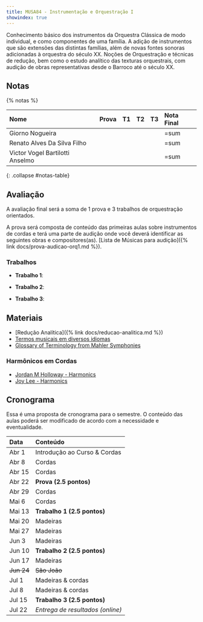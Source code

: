 ```yaml
---
title: MUSA84 - Instrumentação e Orquestração I
showindex: true
---
```


Conhecimento básico dos instrumentos da Orquestra Clássica de modo individual, e
como componentes de uma família. A adição de instrumentos que são extensões das
distintas famílias, além de novas fontes sonoras adicionadas à orquestra do
século XX. Noções de Orquestração e técnicas de redução, bem como o estudo
analítico das texturas orquestrais, com audição de obras representativas desde o
Barroco até o século XX.

## Notas

{% notas %}

| Nome                            | Prova | T1 | T2 | T3 | Nota Final |
|:--------------------------------|:------|:---|:---|:---|:-----------|
| Giorno Nogueira                 |       |    |    |    | =sum       |
| Renato Alves Da Silva Filho     |       |    |    |    | =sum       |
| Victor Vogel Bartilotti Anselmo |       |    |    |    | =sum       |
{: .collapse #notas-table}


## Avaliação

A avaliação final será a soma de 1 prova e 3 trabalhos de orquestração orientados.

A prova será composta de conteúdo das primeiras aulas sobre instrumentos de
cordas e terá uma parte de audição onde você deverá identificar as seguintes
obras e compositores(as). [Lista de Músicas para audição]({% link
docs/prova-audicao-orq1.md %}).


### Trabalhos

- **Trabalho 1**:

- **Trabalho 2**:

- **Trabalho 3**:


## Materiais

- [Redução Analítica]({% link docs/reducao-analitica.md %})
- [Termos musicais em diversos idiomas](https://web.library.yale.edu/cataloging/music/instname)
- [Glossary of Terminology from Mahler Symphonies](https://www.orchestralibrary.com/reftables/mahler2gloss.html)


### Harmônicos em Cordas

- [Jordan M Holloway - Harmonics](https://www.youtube.com/watch?v=26sHBw0oAyE)
- [Joy Lee - Harmonics](https://www.youtube.com/watch?v=IOk2JR6Ic50)


## Cronograma

Essa é uma proposta de cronograma para o semestre. O conteúdo das aulas poderá
ser modificado de acordo com a necessidade e eventualidade.


| Data       | Conteúdo                         |
|:-----------|:---------------------------------|
| Abr 1      | Introdução ao Curso & Cordas     |
| Abr 8      | Cordas                           |
| Abr 15     | Cordas                           |
| Abr 22     | **Prova (2.5 pontos)**           |
| Abr 29     | Cordas                           |
| Mai 6      | Cordas                           |
| Mai 13     | **Trabalho 1 (2.5 pontos)**      |
| Mai 20     | Madeiras                         |
| Mai 27     | Madeiras                         |
| Jun 3      | Madeiras                         |
| Jun 10     | **Trabalho 2 (2.5 pontos)**      |
| Jun 17     | Madeiras                         |
| ~~Jun 24~~ | ~~São João~~                     |
| Jul 1      | Madeiras & cordas                |
| Jul 8      | Madeiras & cordas                |
| Jul 15     | **Trabalho 3 (2.5 pontos)**      |
| Jul 22     | *Entrega de resultados (online)* |
